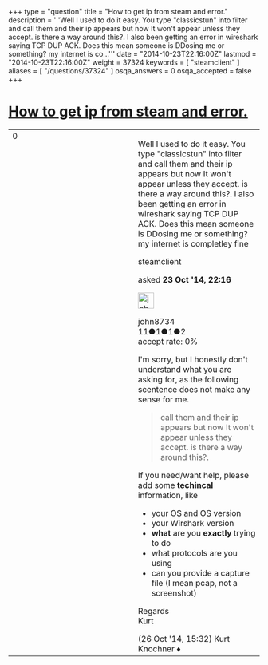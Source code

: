+++
type = "question"
title = "How to get ip from steam and error."
description = '''Well I used to do it easy. You type &quot;classicstun&quot; into filter and call them and their ip appears but now It won&#x27;t appear unless they accept. is there a way around this?. I also been getting an error in wireshark saying TCP DUP ACK. Does this mean someone is DDosing me or something? my internet is co...'''
date = "2014-10-23T22:16:00Z"
lastmod = "2014-10-23T22:16:00Z"
weight = 37324
keywords = [ "steamclient" ]
aliases = [ "/questions/37324" ]
osqa_answers = 0
osqa_accepted = false
+++

<div class="headNormal">

# [How to get ip from steam and error.](/questions/37324/how-to-get-ip-from-steam-and-error)

</div>

<div id="main-body">

<div id="askform">

<table id="question-table" style="width:100%;"><colgroup><col style="width: 50%" /><col style="width: 50%" /></colgroup><tbody><tr class="odd"><td style="width: 30px; vertical-align: top"><div class="vote-buttons"><div id="post-37324-score" class="post-score" title="current number of votes">0</div><div id="favorite-count" class="favorite-count"></div></div></td><td><div id="item-right"><div class="question-body"><p>Well I used to do it easy. You type "classicstun" into filter and call them and their ip appears but now It won't appear unless they accept. is there a way around this?. I also been getting an error in wireshark saying TCP DUP ACK. Does this mean someone is DDosing me or something? my internet is completley fine</p></div><div id="question-tags" class="tags-container tags">steamclient</div><div id="question-controls" class="post-controls"></div><div class="post-update-info-container"><div class="post-update-info post-update-info-user"><p>asked <strong>23 Oct '14, 22:16</strong></p><img src="https://secure.gravatar.com/avatar/6ca1605467b8a95cad016bbffe5c1d10?s=32&amp;d=identicon&amp;r=g" class="gravatar" width="32" height="32" alt="john8734&#39;s gravatar image" /><p>john8734<br />
<span class="score" title="11 reputation points">11</span><span title="1 badges"><span class="badge1">●</span><span class="badgecount">1</span></span><span title="1 badges"><span class="silver">●</span><span class="badgecount">1</span></span><span title="2 badges"><span class="bronze">●</span><span class="badgecount">2</span></span><br />
<span class="accept_rate" title="Rate of the user&#39;s accepted answers">accept rate:</span> <span title="john8734 has no accepted answers">0%</span></p></div></div><div id="comments-container-37324" class="comments-container"><span id="37359"></span><div id="comment-37359" class="comment"><div id="post-37359-score" class="comment-score"></div><div class="comment-text"><p>I'm sorry, but I honestly don't understand what you are asking for, as the following scentence does not make any sense for me.</p><blockquote><p>call them and their ip appears but now It won't appear unless they accept. is there a way around this?.</p></blockquote><p>If you need/want help, please add some <strong>techincal</strong> information, like</p><ul><li>your OS and OS version</li><li>your Wirshark version</li><li><strong>what</strong> are you <strong>exactly</strong> trying to do</li><li>what protocols are you using</li><li>can you provide a capture file (I mean pcap, not a screenshot)</li></ul><p>Regards<br />
Kurt</p></div><div id="comment-37359-info" class="comment-info"><span class="comment-age">(26 Oct '14, 15:32)</span> Kurt Knochner ♦</div></div></div><div id="comment-tools-37324" class="comment-tools"></div><div class="clear"></div><div id="comment-37324-form-container" class="comment-form-container"></div><div class="clear"></div></div></td></tr></tbody></table>

</div>

</div>

